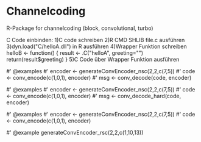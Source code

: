 # Channelcoding
R-Package for channelcoding (block, convolutional, turbo)

C Code einbinden:
1)C code schreiben
2)R CMD SHLIB file.c ausführen
3)dyn.load("C/helloA.dll") in R ausführen
4)Wrapper Funktion schreiben
	helloB <- function() {
	  result <- .C("helloA",
				   greeting="")
	  return(result$greeting)
	}
5)C Code über Wrapper Funktion ausführen

#' @examples
#' encoder <- generateConvEncoder_nsc(2,2,c(7,5))
#' code <- conv_encode(c(1,0,1), encoder)
#' msg <- conv_decode(code, encoder)

#' @examples
#' encoder <- generateConvEncoder_nsc(2,2,c(7,5))
#' code <- conv_encode(c(1,0,1), encoder)
#' msg <- conv_decode_hard(code, encoder)

#' @examples
#' encoder <- generateConvEncoder_nsc(2,2,c(7,5))
#' code <- conv_encode(c(1,0,1), encoder)

#' @example generateConvEncoder_rsc(2,2,c(1,10,13))

